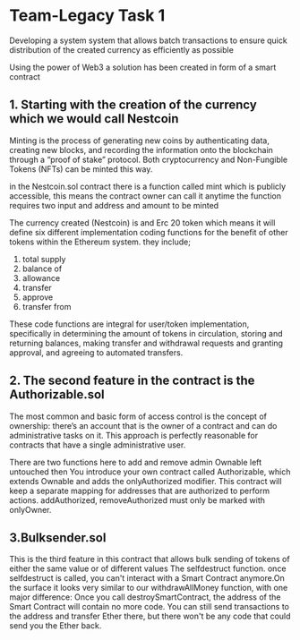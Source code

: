 # Team-Legacy Task 1

Developing a system system that allows batch transactions to ensure quick distribution of the created currency as efficiently as possible

Using the power of Web3 a solution has been created in form of a smart contract

## 1. Starting with the creation of the currency which we would call Nestcoin

Minting is the process of generating new coins by authenticating data, creating new blocks, and recording the information
onto the blockchain through a “proof of stake” protocol. Both cryptocurrency and Non-Fungible Tokens (NFTs) can be minted this way.

in the Nestcoin.sol contract there is a function called mint which is publicly accessible, this means the contract owner can call it anytime
the function requires two input and address and amount to be minted

The currency created (Nestcoin) is and Erc 20 token which means it will define six different implementation coding functions for the benefit
of other tokens within the Ethereum system. they include;

1. total supply
2. balance of
3. allowance
4. transfer
5. approve
6. transfer from

These code functions are integral for user/token implementation, specifically in determining the amount of tokens in circulation, storing
and returning balances, making transfer and withdrawal requests and granting approval, and agreeing to automated transfers.

## 2. The second feature in the contract is the Authorizable.sol

The most common and basic form of access control is the concept of ownership: there’s an account that is the owner of a contract and can do administrative tasks on it. This approach is perfectly reasonable for contracts that have a single administrative user.

There are two functions here to add and remove admin
Ownable left untouched then You introduce your own contract called Authorizable, which extends Ownable and adds the onlyAuthorized modifier.
This contract will keep a separate mapping for addresses that are authorized to perform actions. addAuthorized, removeAuthorized must only be marked with onlyOwner.

## 3.Bulksender.sol

This is the third feature in this contract that allows bulk sending of tokens of either the same value or of different values
The selfdestruct function. once selfdestruct is called, you can't interact with a Smart Contract anymore.On the surface it looks very similar
to our withdrawAllMoney function, with one major difference: Once you call destroySmartContract, the address of the Smart Contract will contain
no more code. You can still send transactions to the address and transfer Ether there, but there won't be any code that could send you the Ether back.
